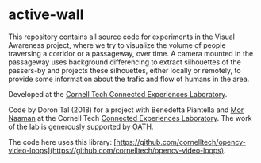 # active-wall

This repository contains all source code for experiments in the Visual Awareness project, where we try to visualize the volume of people traversing a corridor or a passageway, over time. A camera mounted in the passageway uses background differencing to extract silhouettes of the passers-by and projects these silhouettes, either locally or remotely, to provide some information about the trafic and flow of humans in the area.

Developed at the [Cornell Tech
Connected Experiences Laboratory](http://cx.jacobs.cornell.edu/).

Code by Doron Tal (2018) for a project with 
Benedetta Piantella and [Mor
Naaman](https://people.jacobs.cornell.edu/mor/) at the Cornell
Tech [Connected Experiences
Laboratory](http://cx.jacobs.cornell.edu/). The work of the lab is generously supported by
[OATH](https://www.oath.com/).

The code here uses this library: [https://github.com/cornelltech/opencv-video-loops](https://github.com/cornelltech/opencv-video-loops).

